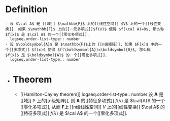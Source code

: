 # Definition
	- 设 $\cal A$ 是 [[域]] $\mathbb{F}$ 上的[[线性空间]] $V$ 上的一个[[线性变换]]. 如果 $\mathbb{F}$ 上的[[一元多项式]]$f(x)$ 使得 $f(\cal A)=O$, 那么称 $f(x)$ 是 $\cal A$ 的一个[[零化多项式]].
	  logseq.order-list-type:: number
	- 设 $\boldsymbol{A}$ 是 $\mathbb{F}$上的 [[n级矩阵]], 如果 $F[x]$ 中的一个[[多项式]] $f(x)$ 使得 $f(\boldsymbol{A})=\boldsymbol{0}$, 那么称 $f(x)$ 是 $\boldsymbol{A}$ 的一个[[零化多项式]].
	  logseq.order-list-type:: number
- # Theorem
	- [[Hamilton-Cayley theorem]] 
	  logseq.order-list-type:: number
	  设 $\boldsymbol{A}$ 是[[域]] $\mathbb{F}$ 上的[[n级矩阵]], 则 $\boldsymbol{A}$ 的[[特征多项式]] $f\left(\lambda\right)$ 是 $\cal{A}$ 的一个[[零化多项式]], 
	  从而 $\boldsymbol{F}$上 [[n维线性空间]] $V$ 上的[[线性变换]] $\cal A$ 的[[特征多项式]] $f\left(\lambda\right)$ 是 $\cal A$ 的一个[[零化多项式]].